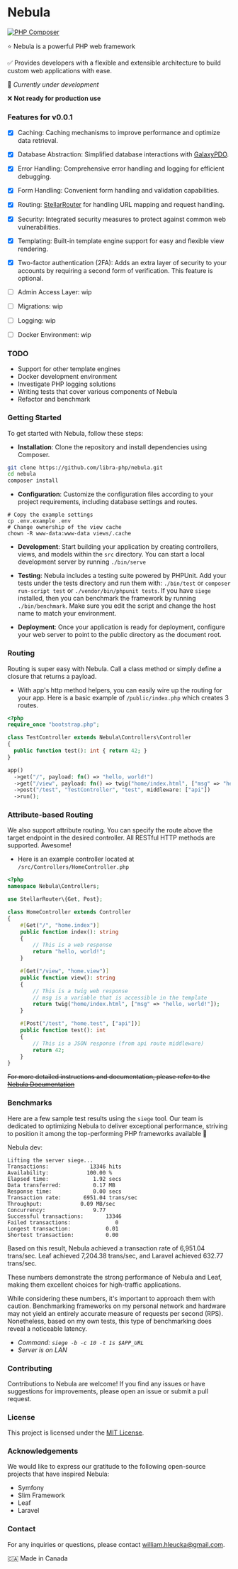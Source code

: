 # Nebula
[![PHP Composer](https://github.com/libra-php/nebula/actions/workflows/php.yml/badge.svg?branch=main)](https://github.com/libra-php/nebula/actions/workflows/php.yml)

⭐ Nebula is a powerful PHP web framework

✅ Provides developers with a flexible and extensible architecture to build custom web applications with ease.

👷 *Currently under development*

❌ **Not ready for production use**


### Features for v0.0.1
- [x] Caching: Caching mechanisms to improve performance and optimize data retrieval.
- [x] Database Abstraction: Simplified database interactions with <a href='https://github.com/libra-php/galaxy-pdo'>GalaxyPDO</a>.
- [x] Error Handling: Comprehensive error handling and logging for efficient debugging.
- [x] Form Handling: Convenient form handling and validation capabilities.
- [x] Routing: <a href='https://github.com/libra-php/stellar-router'>StellarRouter</a> for handling URL mapping and request handling.
- [x] Security: Integrated security measures to protect against common web vulnerabilities.
- [x] Templating: Built-in template engine support for easy and flexible view rendering.
- [x] Two-factor authentication (2FA): Adds an extra layer of security to your accounts by requiring a second form of verification. This feature is optional.
- [ ] Admin Access Layer: wip
- [ ] Migrations: wip
- [ ] Logging: wip
- [ ] Docker Environment: wip


### TODO
- Support for other template engines
- Docker development environment
- Investigate PHP logging solutions
- Writing tests that cover various components of Nebula
- Refactor and benchmark


### Getting Started

To get started with Nebula, follow these steps:

- **Installation**: Clone the repository and install dependencies using Composer.
```bash
git clone https://github.com/libra-php/nebula.git
cd nebula
composer install
```

- **Configuration**: Customize the configuration files according to your project requirements, including database settings and routes.
```
# Copy the example settings
cp .env.example .env
# Change ownership of the view cache
chown -R www-data:www-data views/.cache
```

- **Development**: Start building your application by creating controllers, views, and models within the `src` directory. You can start a local development server by running `./bin/serve`

- **Testing**: Nebula includes a testing suite powered by PHPUnit. Add your tests under the tests directory and run them with: `./bin/test` or `composer run-script test` or `./vendor/bin/phpunit tests`. If you have `siege` installed, then you can benchmark the framework by running `./bin/benchmark`. Make sure you edit the script and change the host name to match your environment.

- **Deployment**: Once your application is ready for deployment, configure your web server to point to the public directory as the document root.


### Routing

Routing is super easy with Nebula. Call a class method or simply define a closure that returns a payload.

- With app's http method helpers, you can easily wire up the routing for your app. Here is a basic example of `/public/index.php` which creates 3 routes.
```php
<?php
require_once "bootstrap.php";

class TestController extends Nebula\Controllers\Controller
{
  public function test(): int { return 42; }
}

app()
  ->get("/", payload: fn() => "hello, world!")
  ->get("/view", payload: fn() => twig("home/index.html", ["msg" => "hello, world!"]))
  ->post("/test", "TestController", "test", middleware: ["api"])
  ->run();
```


###  Attribute-based Routing

We also support attribute routing. You can specify the route above the target endpoint in the desired controller. All RESTful HTTP methods are supported. Awesome!

- Here is an example controller located at `/src/Controllers/HomeController.php`
```php
<?php
namespace Nebula\Controllers;

use StellarRouter\{Get, Post};

class HomeController extends Controller
{
    #[Get("/", "home.index")]
    public function index(): string
    {
        // This is a web response
        return "hello, world!";
    }

    #[Get("/view", "home.view")]
    public function view(): string
    {
        // This is a twig web response
        // msg is a variable that is accessible in the template
        return twig("home/index.html", ["msg" => "hello, world!"]);
    }

    #[Post("/test", "home.test", ["api"])]
    public function test(): int
    {
        // This is a JSON response (from api route middleware)
        return 42;
    }
}
```

<s>For more detailed instructions and documentation, please refer to the <a href='#'>Nebula Documentation</a></s>


### Benchmarks

Here are a few sample test results using the `siege` tool. Our team is dedicated to optimizing Nebula to deliver exceptional performance, striving to position it among the top-performing PHP frameworks available 🚀 

Nebula dev:
```
Lifting the server siege...
Transactions:		      13346 hits
Availability:		     100.00 %
Elapsed time:		       1.92 secs
Data transferred:	       0.17 MB
Response time:		       0.00 secs
Transaction rate:	    6951.04 trans/sec
Throughput:		       0.09 MB/sec
Concurrency:		       9.77
Successful transactions:       13346
Failed transactions:	          0
Longest transaction:	       0.01
Shortest transaction:	       0.00
```

Based on this result, Nebula achieved a transaction rate of 6,951.04 trans/sec. Leaf achieved 7,204.38 trans/sec, and Laravel achieved 632.77 trans/sec.

These numbers demonstrate the strong performance of Nebula and Leaf, making them excellent choices for high-traffic applications. 

While considering these numbers, it's important to approach them with caution. Benchmarking frameworks on my personal network and hardware may not yield an entirely accurate measure of requests per second (RPS). Nonetheless, based on my own tests, this type of benchmarking does reveal a noticeable latency.

- *Command: `siege -b -c 10 -t 1s $APP_URL`*
- *Server is on LAN*


### Contributing

Contributions to Nebula are welcome! If you find any issues or have suggestions for improvements, please open an issue or submit a pull request. 


### License

This project is licensed under the <a href='https://github.com/libra-php/nebula/blob/main/LICENSE'>MIT License</a>.


### Acknowledgements

We would like to express our gratitude to the following open-source projects that have inspired Nebula:

- Symfony
- Slim Framework
- Leaf
- Laravel


### Contact

For any inquiries or questions, please contact william.hleucka@gmail.com.


🇨🇦 Made in Canada
